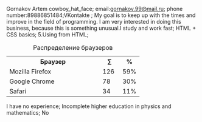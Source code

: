 Gornakov Artem cowboy_hat_face;
email:gornakov.99@mail.ru; phone number:89886851484;VKontakte ;
My goal is to keep up with the times and improve in the field of programming. I am very interested in doing this business, because this is something unusual.I study and work fast;
HTML + CSS basics; 5.Using from HTML;
  <head>
    <meta charset="utf-8"
    <link rel="stylesheet" href="style.css">
  </head>
  <body>
    <table>
      <caption>Распределение браузеров</caption>
      <tr>
        <th style="width: 70%;">Браузер</th>
        <th style="width: 15%;">∑</th>
        <th style="width: 15%;">%</th>
      </tr>
      <tr class="row1">
        <td>Mozilla Firefox</td>
        <td>126</td>
        <td>59%</td>
      </tr>
      <tr class="row2">
        <td>Google Chrome</td>
        <td>78</td>
        <td>30%</td>
      </tr>
      <tr class="row3">
        <td>Safari</td>
        <td>34</td>
        <td>11%</td>
      </tr>
    </table>
  </body>
</html>
I have no experience;
Incomplete higher education in physics and mathematics;
No
